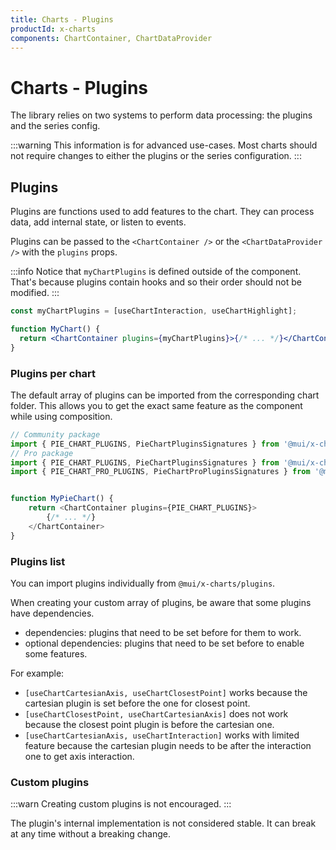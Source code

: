 ```yaml
---
title: Charts - Plugins
productId: x-charts
components: ChartContainer, ChartDataProvider
---
```


# Charts - Plugins

<p class="description">The library relies on two systems to perform data processing: the plugins and the series config.</p>

:::warning
This information is for advanced use-cases.
Most charts should not require changes to either the plugins or the series configuration.
:::

## Plugins

Plugins are functions used to add features to the chart.
They can process data, add internal state, or listen to events.

Plugins can be passed to the `<ChartContainer />` or the `<ChartDataProvider />` with the `plugins` props.

:::info
Notice that `myChartPlugins` is defined outside of the component.
That's because plugins contain hooks and so their order should not be modified.
:::

```jsx
const myChartPlugins = [useChartInteraction, useChartHighlight];

function MyChart() {
  return <ChartContainer plugins={myChartPlugins}>{/* ... */}</ChartContainer>;
}
```

### Plugins per chart

The default array of plugins can be imported from the corresponding chart folder.
This allows you to get the exact same feature as the component while using composition.

```ts
// Community package
import { PIE_CHART_PLUGINS, PieChartPluginsSignatures } from '@mui/x-charts/PieChart';
// Pro package
import { PIE_CHART_PLUGINS, PieChartPluginsSignatures } from '@mui/x-charts-pro/PieChart';
import { PIE_CHART_PRO_PLUGINS, PieChartProPluginsSignatures } from '@mui/x-charts-pro/PieChartPro';


function MyPieChart() {
    return <ChartContainer plugins={PIE_CHART_PLUGINS}>
        {/* ... */}
    </ChartContainer>
}
```

### Plugins list

You can import plugins individually from `@mui/x-charts/plugins`.

When creating your custom array of plugins, be aware that some plugins have dependencies.

- dependencies: plugins that need to be set before for them to work.
- optional dependencies: plugins that need to be set before to enable some features.

For example:

- `[useChartCartesianAxis, useChartClosestPoint]` works because the cartesian plugin is set before the one for closest point.
- `[useChartClosestPoint, useChartCartesianAxis]` does not work because the closest point plugin is before the cartesian one.
- `[useChartCartesianAxis, useChartInteraction]` works with limited feature because the cartesian plugin needs to be after the interaction one to get axis interaction.


### Custom plugins

:::warn
Creating custom plugins is not encouraged.
:::

The plugin's internal implementation is not considered stable.
It can break at any time without a breaking change.
